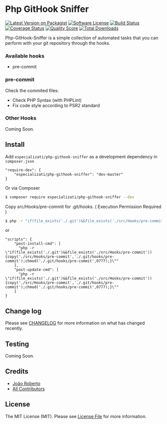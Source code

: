 # Php GitHook Sniffer

[![Latest Version on Packagist][ico-version]][link-packagist] [![Software License][ico-license]](LICENSE.md) [![Build Status][ico-travis]][link-travis] [![Coverage Status][ico-scrutinizer]][link-scrutinizer] [![Quality Score][ico-code-quality]][link-code-quality] [![Total Downloads][ico-downloads]][link-downloads]


Php-GitHook-Sniffer is a simple collection of automated tasks that you can perform with your git repository through the hooks.

### Available hooks

* pre-commit

### pre-commit

Check the commited files:

* Check PHP Syntax (with PHPLint)
* Fix code style according to PSR2 standard

### Other Hooks

Coming Soon.

## Install

Add `especializati/php-githook-sniffer` as a development dependency in `composer.json`

```
"require-dev": {
    "especializati/php-githook-sniffer": "dev-master"
}
```

Or via Composer

``` bash
$ composer require especializati/php-githook-sniffer --dev
```

Copy src/Hooks/pre-commit for .git/hooks. ( Execution Permission Required )

``` bash
$ php -r "if(file_exists('./.git')&&file_exists('./src/Hooks/pre-commit')){copy('./src/Hooks/pre-commit','./.git/hooks/pre-commit');chmod('./.git/hooks/pre-commit',0777);}"
```

or

```
"scripts": {
    "post-install-cmd": [
      "php -r \"if(file_exists('./.git')&&file_exists('./src/Hooks/pre-commit')){copy('./src/Hooks/pre-commit','./.git/hooks/pre-commit');chmod('./.git/hooks/pre-commit',0777);}\""
    ],
    "post-update-cmd": [
      "php -r \"if(file_exists('./.git')&&file_exists('./src/Hooks/pre-commit')){copy('./src/Hooks/pre-commit','./.git/hooks/pre-commit');chmod('./.git/hooks/pre-commit',0777);}\""
    ]
}
```

## Change log

Please see [CHANGELOG](CHANGELOG.md) for more information on what has changed recently.

## Testing

Coming Soon.

## Credits

- [João Roberto][link-author]
- [All Contributors][link-contributors]

## License

The MIT License (MIT). Please see [License File](LICENSE.md) for more information.

[ico-version]: https://img.shields.io/packagist/v/especializati/php-githook-sniffer.svg?style=flat-square
[ico-license]: https://img.shields.io/badge/license-MIT-brightgreen.svg?style=flat-square
[ico-travis]: https://img.shields.io/travis/especializati/php-githook-sniffer/master.svg?style=flat-square
[ico-scrutinizer]: https://img.shields.io/scrutinizer/coverage/g/especializati/php-githook-sniffer.svg?style=flat-square
[ico-code-quality]: https://img.shields.io/scrutinizer/g/especializati/php-githook-sniffer.svg?style=flat-square
[ico-downloads]: https://img.shields.io/packagist/dt/especializati/php-githook-sniffer.svg?style=flat-square

[link-packagist]: https://packagist.org/packages/especializati/php-githook-sniffer
[link-travis]: https://travis-ci.org/especializati/php-githook-sniffer
[link-scrutinizer]: https://scrutinizer-ci.com/g/especializati/php-githook-sniffer/code-structure
[link-code-quality]: https://scrutinizer-ci.com/g/especializati/php-githook-sniffer
[link-downloads]: https://packagist.org/packages/especializati/php-githook-sniffer
[link-author]: https://github.com/joaorobertopb
[link-contributors]: ../../contributors
